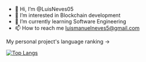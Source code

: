 - 👋 Hi, I’m @LuisNeves05
- 👀 I’m interested in Blockchain development
- 🌱 I’m currently learning Software Engineering
- 📫 How to reach me luismanuelneves5@gmail.com

My personal project's language ranking -> 

[![Top Langs](https://github-readme-stats.vercel.app/api/top-langs/?username=LuisNeves05)](https://github.com/anuraghazra/github-readme-stats)
<!---
LuisNeves05/LuisNeves05 is a ✨ special ✨ repository because its `README.md` (this file) appears on your GitHub profile.
You can click the Preview link to take a look at your changes.
--->
